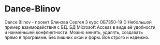 # Dance-Blinov
Dance Blinov - проект Блинова Сергея 3 курс ОБ7350-19 Э 
Небольшой пример взаимодействия с БД.
БД Microsoft Access в виде её удобности и наименьшей конфликтности.
Можно менять, удалять, создавать прямо в программе. Без лишних окон и форм. Всё строго и надежно. 
